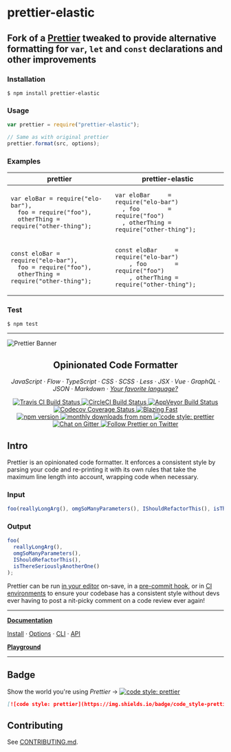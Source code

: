 # prettier-elastic

## Fork of a [Prettier](https://github.com/prettier/prettier) tweaked to provide alternative formatting for `var`, `let` and `const` declarations and other improvements

### Installation

	$ npm install prettier-elastic

### Usage

```javascript
var prettier = require("prettier-elastic");

// Same as with original prettier
prettier.format(src, options);
```

### Examples

<table>
<thead><tr><th>prettier</th><th>prettier-elastic</th></thead>
<tbody>
<tr>
<td>
<pre><code>var eloBar = require("elo-bar"),
  foo = require("foo"),
  otherThing = require("other-thing");
</pre></code>
</td>
<td>
<pre><code>var eloBar     = require("elo-bar")
  , foo        = require("foo")
  , otherThing = require("other-thing");
</pre></code>
</td>
</tr>
<tr>
<td>
<pre><code>const eloBar = require("elo-bar"),
  foo = require("foo"),
  otherThing = require("other-thing");
</pre></code>
</td>
<td>
<pre><code>const eloBar     = require("elo-bar")
    , foo        = require("foo")
    , otherThing = require("other-thing");
</pre></code>
</td>
</tr>
</tbody>
</table>

### Test

	$ npm test

----

![Prettier Banner](https://raw.githubusercontent.com/prettier/prettier-logo/master/images/prettier-banner-light.png)

<h2 align="center">Opinionated Code Formatter</h2>

<p align="center">
  <em>
  JavaScript
  · Flow
  · TypeScript
  · CSS
  · SCSS
  · Less
  · JSX
  · Vue
  · GraphQL
  · JSON
  · Markdown
  · <a href="https://prettier.io/docs/en/plugins.html">
      Your favorite language?
    </a>
  </em>
</p>

<p align="center">
  <a href="https://travis-ci.org/prettier/prettier">
    <img alt="Travis CI Build Status" src="https://img.shields.io/travis/prettier/prettier/master.svg?style=flat-square&label=Travis+CI">
  </a>
  <a href="https://circleci.com/gh/prettier/prettier">
    <img alt="CircleCI Build Status" src="https://img.shields.io/circleci/project/github/prettier/prettier/master.svg?style=flat-square&label=CircleCI">
  </a>
  <a href="https://ci.appveyor.com/project/azz/prettier">
    <img alt="AppVeyor Build Status" src="https://img.shields.io/appveyor/ci/azz/prettier.svg?style=flat-square&label=AppVeyor">
  </a>
  <a href="https://codecov.io/gh/prettier/prettier">
    <img alt="Codecov Coverage Status" src="https://img.shields.io/codecov/c/github/prettier/prettier.svg?style=flat-square">
  </a>
  <a href="https://twitter.com/acdlite/status/974390255393505280">
    <img alt="Blazing Fast" src="https://img.shields.io/badge/speed-blazing%20%F0%9F%94%A5-brightgreen.svg?style=flat-square">
  </a>
  <br/>
  <a href="https://www.npmjs.com/package/prettier">
    <img alt="npm version" src="https://img.shields.io/npm/v/prettier.svg?style=flat-square">
  </a>
  <a href="https://www.npmjs.com/package/prettier">
    <img alt="monthly downloads from npm" src="https://img.shields.io/npm/dm/prettier.svg?style=flat-square">
  </a>
  <a href="#badge">
    <img alt="code style: prettier" src="https://img.shields.io/badge/code_style-prettier-ff69b4.svg?style=flat-square">
  </a>
  <a href="https://gitter.im/jlongster/prettier">
    <img alt="Chat on Gitter" src="https://img.shields.io/gitter/room/jlongster/prettier.svg?style=flat-square">
  </a>
  <a href="https://twitter.com/PrettierCode">
    <img alt="Follow Prettier on Twitter" src="https://img.shields.io/twitter/follow/prettiercode.svg?label=follow+prettier&style=flat-square">
  </a>
</p>

## Intro

Prettier is an opinionated code formatter. It enforces a consistent style by parsing your code and re-printing it with its own rules that take the maximum line length into account, wrapping code when necessary.

### Input

<!-- prettier-ignore -->
```js
foo(reallyLongArg(), omgSoManyParameters(), IShouldRefactorThis(), isThereSeriouslyAnotherOne());
```

### Output

```js
foo(
  reallyLongArg(),
  omgSoManyParameters(),
  IShouldRefactorThis(),
  isThereSeriouslyAnotherOne()
);
```

Prettier can be run [in your editor](http://prettier.io/docs/en/editors.html) on-save, in a [pre-commit hook](https://prettier.io/docs/en/precommit.html), or in [CI environments](https://prettier.io/docs/en/cli.html#list-different) to ensure your codebase has a consistent style without devs ever having to post a nit-picky comment on a code review ever again!

---

**[Documentation](https://prettier.io/docs/en/)**

<!-- prettier-ignore -->
[Install](https://prettier.io/docs/en/install.html) ·
[Options](https://prettier.io/docs/en/options.html) ·
[CLI](https://prettier.io/docs/en/cli.html) ·
[API](https://prettier.io/docs/en/api.html)

**[Playground](https://prettier.io/playground/)**

---

## Badge

Show the world you're using _Prettier_ → [![code style: prettier](https://img.shields.io/badge/code_style-prettier-ff69b4.svg?style=flat-square)](https://github.com/prettier/prettier)

```md
[![code style: prettier](https://img.shields.io/badge/code_style-prettier-ff69b4.svg?style=flat-square)](https://github.com/prettier/prettier)
```

## Contributing

See [CONTRIBUTING.md](CONTRIBUTING.md).
